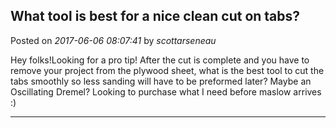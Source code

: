 ## What tool is best for a nice clean cut on tabs?
Posted on *2017-06-06 08:07:41* by *scottarseneau*

Hey folks!Looking for a pro tip! After the cut is complete and you have to remove your project from the plywood sheet, what is the best tool to cut the tabs smoothly so less sanding will have to be preformed later? Maybe an Oscillating Dremel? Looking to purchase what I need before maslow arrives :)

---

